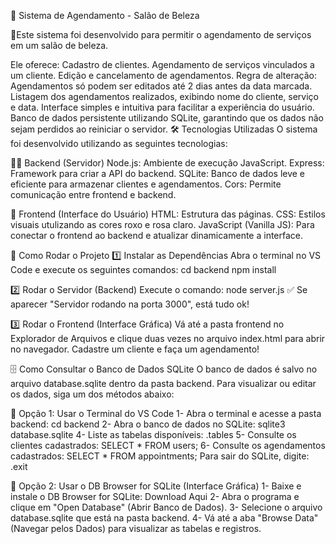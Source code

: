 📌 Sistema de Agendamento - Salão de Beleza

📝Este sistema foi desenvolvido para permitir o agendamento de serviços em um salão de beleza. 

Ele oferece:
Cadastro de clientes.
Agendamento de serviços vinculados a um cliente.
Edição e cancelamento de agendamentos.
Regra de alteração: Agendamentos só podem ser editados até 2 dias antes da data marcada.
Listagem dos agendamentos realizados, exibindo nome do cliente, serviço e data.
Interface simples e intuitiva para facilitar a experiência do usuário.
Banco de dados persistente utilizando SQLite, garantindo que os dados não sejam perdidos ao reiniciar o servidor.
🛠 Tecnologias Utilizadas
O sistema foi desenvolvido utilizando as seguintes tecnologias:

👨‍💻 Backend (Servidor)
Node.js: Ambiente de execução JavaScript.
Express: Framework para criar a API do backend.
SQLite: Banco de dados leve e eficiente para armazenar clientes e agendamentos.
Cors: Permite comunicação entre frontend e backend.

🎨 Frontend (Interface do Usuário)
HTML: Estrutura das páginas.
CSS: Estilos visuais utulizando as cores roxo e rosa claro.
JavaScript (Vanilla JS): Para conectar o frontend ao backend e atualizar dinamicamente a interface.

🚀 Como Rodar o Projeto
1️⃣ Instalar as Dependências
Abra o terminal no VS Code e execute os seguintes comandos:
cd backend
npm install

2️⃣ Rodar o Servidor (Backend)
Execute o comando:
node server.js
✅ Se aparecer "Servidor rodando na porta 3000", está tudo ok!

3️⃣ Rodar o Frontend (Interface Gráfica)
Vá até a pasta frontend no Explorador de Arquivos e clique duas vezes no arquivo index.html para abrir no navegador.
Cadastre um cliente e faça um agendamento!

🗄 Como Consultar o Banco de Dados SQLite
O banco de dados é salvo no arquivo database.sqlite dentro da pasta backend. Para visualizar ou editar os dados, siga um dos métodos abaixo:

🔹 Opção 1: Usar o Terminal do VS Code
1- Abra o terminal e acesse a pasta backend:
cd backend
2- Abra o banco de dados no SQLite:
sqlite3 database.sqlite
4- Liste as tabelas disponíveis:
.tables
5- Consulte os clientes cadastrados:
SELECT * FROM users;
6- Consulte os agendamentos cadastrados:
SELECT * FROM appointments;
Para sair do SQLite, digite: .exit

🔹 Opção 2: Usar o DB Browser for SQLite (Interface Gráfica)
1- Baixe e instale o DB Browser for SQLite: Download Aqui
2- Abra o programa e clique em "Open Database" (Abrir Banco de Dados).
3- Selecione o arquivo database.sqlite que está na pasta backend.
4- Vá até a aba "Browse Data" (Navegar pelos Dados) para visualizar as tabelas e registros.
